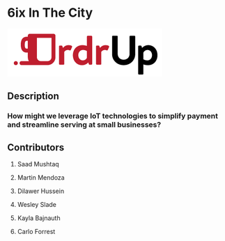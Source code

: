 # 6ix In The City

![OrdrUp](https://github.com/SaadBenn/6ixInTheCity/blob/master/OrdrUp.png)

## Description

### How might we leverage IoT technologies to simplify payment and streamline serving at small businesses?

## Contributors
1. Saad Mushtaq

2. Martin Mendoza

3. Dilawer Hussein

4. Wesley Slade

5. Kayla Bajnauth

6. Carlo Forrest
